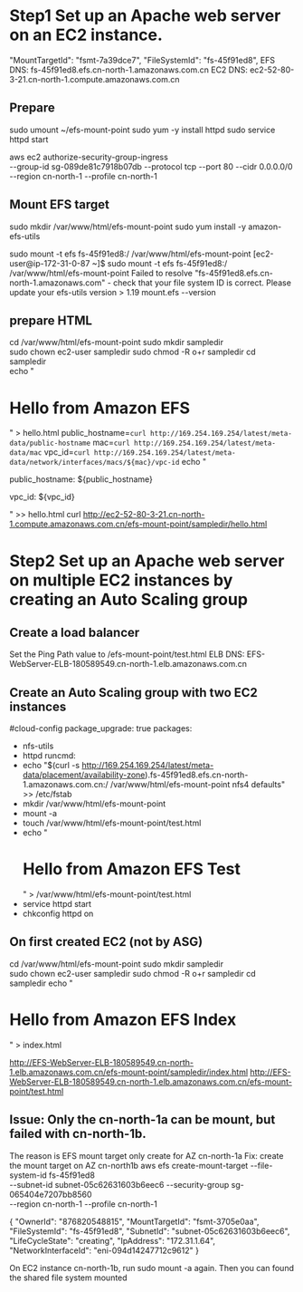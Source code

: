 # Step1 Set up an Apache web server on an EC2 instance.
"MountTargetId": "fsmt-7a39dce7",
"FileSystemId": "fs-45f91ed8",
EFS DNS: fs-45f91ed8.efs.cn-north-1.amazonaws.com.cn
EC2 DNS: ec2-52-80-3-21.cn-north-1.compute.amazonaws.com.cn

## Prepare
sudo umount  ~/efs-mount-point
sudo yum -y install httpd
sudo service httpd start

aws ec2 authorize-security-group-ingress \
--group-id sg-089de81c7918b07db --protocol tcp --port 80 --cidr 0.0.0.0/0 \
--region cn-north-1 --profile cn-north-1

## Mount EFS target
sudo mkdir /var/www/html/efs-mount-point
sudo yum install -y amazon-efs-utils

sudo mount -t efs fs-45f91ed8:/ /var/www/html/efs-mount-point 
[ec2-user@ip-172-31-0-87 ~]$ sudo mount -t efs fs-45f91ed8:/ /var/www/html/efs-mount-point
Failed to resolve "fs-45f91ed8.efs.cn-north-1.amazonaws.com" - check that your file system ID is correct.
Please update your efs-utils version > 1.19 
mount.efs --version
<!-- Fix: you need update the /etc/amazon/efs/efs-utils.conf
[mount]
dns_name_format = {fs_id}.efs.{region}.{dns_name_suffix}
dns_name_suffix = amazonaws.com.cn -->


## prepare HTML
cd /var/www/html/efs-mount-point 
sudo mkdir sampledir  
sudo chown  ec2-user sampledir
sudo chmod -R o+r sampledir
cd sampledir    
echo "<html><h1>Hello from Amazon EFS </h1></html>" > hello.html
public_hostname=`curl http://169.254.169.254/latest/meta-data/public-hostname`
mac=`curl http://169.254.169.254/latest/meta-data/mac`
vpc_id=`curl http://169.254.169.254/latest/meta-data/network/interfaces/macs/${mac}/vpc-id`
echo "<p>public_hostname: ${public_hostname}</p><p>vpc_id: ${vpc_id}</p>" >> hello.html
curl http://ec2-52-80-3-21.cn-north-1.compute.amazonaws.com.cn/efs-mount-point/sampledir/hello.html

# Step2 Set up an Apache web server on multiple EC2 instances by creating an Auto Scaling group
## Create a load balancer
Set the Ping Path value to /efs-mount-point/test.html
ELB DNS: EFS-WebServer-ELB-180589549.cn-north-1.elb.amazonaws.com.cn

## Create an Auto Scaling group with two EC2 instances
#cloud-config
package_upgrade: true
packages:
- nfs-utils
- httpd
runcmd:
- echo "$(curl -s http://169.254.169.254/latest/meta-data/placement/availability-zone).fs-45f91ed8.efs.cn-north-1.amazonaws.com.cn:/    /var/www/html/efs-mount-point   nfs4    defaults" >> /etc/fstab
- mkdir /var/www/html/efs-mount-point
- mount -a
- touch /var/www/html/efs-mount-point/test.html
- echo "<html><h1>Hello from Amazon EFS Test</h1></html>" > /var/www/html/efs-mount-point/test.html
- service httpd start
- chkconfig httpd on


## On first created EC2 (not by ASG)
cd /var/www/html/efs-mount-point 
sudo mkdir sampledir  
sudo chown  ec2-user sampledir
sudo chmod -R o+r sampledir
cd sampledir
echo "<html><h1>Hello from Amazon EFS Index</h1></html>" > index.html


http://EFS-WebServer-ELB-180589549.cn-north-1.elb.amazonaws.com.cn/efs-mount-point/sampledir/index.html
http://EFS-WebServer-ELB-180589549.cn-north-1.elb.amazonaws.com.cn/efs-mount-point/test.html

## Issue: Only the cn-north-1a can be mount, but failed with cn-north-1b. 
The reason is EFS mount target only create for AZ cn-north-1a
Fix: create the mount target on AZ cn-north1b
aws efs create-mount-target --file-system-id fs-45f91ed8 \
--subnet-id  subnet-05c62631603b6eec6 --security-group sg-065404e7207bb8560 \
--region cn-north-1 --profile cn-north-1 

{
    "OwnerId": "876820548815",
    "MountTargetId": "fsmt-3705e0aa",
    "FileSystemId": "fs-45f91ed8",
    "SubnetId": "subnet-05c62631603b6eec6",
    "LifeCycleState": "creating",
    "IpAddress": "172.31.1.64",
    "NetworkInterfaceId": "eni-094d14247712c9612"
}

On EC2 instance cn-north-1b, run sudo mount -a again. Then you can found the shared file system mounted